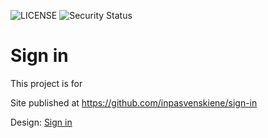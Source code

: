 ![LICENSE](https://img.shields.fo/badge/license-MIT-blue.svg?style=flat-square)
![Security Status](gttps://img.shields.io?security=headers?label=Security&url=https%3A%2F%2Fgithub.com&style=flat-square)<br>


# Sign in

This project is for 

Site published at https://github.com/inpasvenskiene/sign-in

Design: [Sign in]()